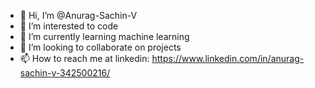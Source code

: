 - 👋 Hi, I’m @Anurag-Sachin-V
- 👀 I’m interested to code
- 🌱 I’m currently learning machine learning
- 💞️ I’m looking to collaborate on projects
- 📫 How to reach me at linkedin: https://www.linkedin.com/in/anurag-sachin-v-342500216/

<!---
Anurag-Sachin-V/Anurag-Sachin-V is a ✨ special ✨ repository because its `README.md` (this file) appears on your GitHub profile.
You can click the Preview link to take a look at your changes.
--->
